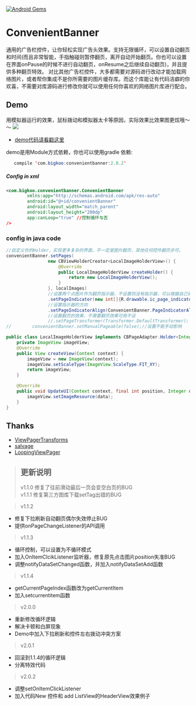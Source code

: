 [![Android Gems](http://www.android-gems.com/badge/saiwu-bigkoo/Android-ConvenientBanner.svg?branch=master)](http://www.android-gems.com/lib/saiwu-bigkoo/Android-ConvenientBanner)

ConvenientBanner
===========

通用的广告栏控件，让你轻松实现广告头效果。支持无限循环，可以设置自动翻页和时间(而且非常智能，手指触碰则暂停翻页，离开自动开始翻页。你也可以设置在界面onPause的时候不进行自动翻页，onResume之后继续自动翻页)，并且提供多种翻页特效。
对比其他广告栏控件，大多都需要对源码进行改动才能加载网络图片，或者帮你集成不是你所需要的图片缓存库。而这个库能让有代码洁癖的你欢喜，不需要对库源码进行修改你就可以使用任何你喜欢的网络图片库进行配合。

## Demo
用模拟器运行的效果，鼠标拨动和模拟器太卡等原因，实际效果比效果图更炫哦～～
![](https://github.com/saiwu-bigkoo/Android-ConvenientBanner/blob/master/preview/convenientbannerdemo.gif)

- [demo代码请看戳这里](https://github.com/saiwu-bigkoo/Android-ConvenientBanner/blob/master/app/src/main/java/com/bigkoo/convenientbannerdemo/MainActivity.java)

demo是用Module方式依赖，你也可以使用gradle 依赖:
```java
   compile 'com.bigkoo:convenientbanner:2.0.2'
```


##### Config in xml

```xml
<com.bigkoo.convenientbanner.ConvenientBanner
        xmlns:app="http://schemas.android.com/apk/res-auto"
        android:id="@+id/convenientBanner"
        android:layout_width="match_parent"
        android:layout_height="200dp"
        app:canLoop="true" //控制循环与否
/>
```

### config in java code

```java
//自定义你的Holder，实现更多复杂的界面，不一定是图片翻页，其他任何控件翻页亦可。
convenientBanner.setPages(
                new CBViewHolderCreator<LocalImageHolderView>() {
                    @Override
                    public LocalImageHolderView createHolder() {
                        return new LocalImageHolderView();
                    }
                }, localImages)
                //设置两个点图片作为翻页指示器，不设置则没有指示器，可以根据自己需求自行配合自己的指示器,不需要圆点指示器可用不设
                .setPageIndicator(new int[]{R.drawable.ic_page_indicator, R.drawable.ic_page_indicator_focused})
                //设置指示器的方向
                .setPageIndicatorAlign(ConvenientBanner.PageIndicatorAlign.ALIGN_PARENT_RIGHT)
                //设置翻页的效果，不需要翻页效果可用不设
                //.setPageTransformer(Transformer.DefaultTransformer);    集成特效之后会有白屏现象，新版已经分离，如果要集成特效的例子可以看Demo的点击响应。
//        convenientBanner.setManualPageable(false);//设置不能手动影响

public class LocalImageHolderView implements CBPageAdapter.Holder<Integer>{
    private ImageView imageView;
    @Override
    public View createView(Context context) {
        imageView = new ImageView(context);
        imageView.setScaleType(ImageView.ScaleType.FIT_XY);
        return imageView;
    }

    @Override
    public void UpdateUI(Context context, final int position, Integer data) {
        imageView.setImageResource(data);
    }
}
```

## Thanks

- [ViewPagerTransforms](https://github.com/ToxicBakery/ViewPagerTransforms)
- [salvage](https://github.com/JakeWharton/salvage)
- [LoopingViewPager](https://github.com/imbryk/LoopingViewPager)

>## 更新说明
>v1.1.0 修复了往前滑动最后一页会变空白页的BUG  <br />
>v1.1.1 修复第三方图库下载setTag出错的BUG  <br />

>v1.1.2
 - 修复下拉刷新自动翻页偶尔失效停止BUG  <br />
 - 提供onPageChangeListener的API调用  <br />
 
>v1.1.3
 - 循环控制，可以设置为不循环模式  <br />
 - 加入OnItemClcikListener监听器，修复原先点击图片position失准BUG  <br />
 - 调整notifyDataSetChanged函数，并加入notifyDataSetAdd函数  <br />

>v1.1.4
 - getCurrentPageIndex函数改为getCurrentItem  <br />
 - 加入setcurrentitem函数  <br />

>v2.0.0
 - 重新修改循环逻辑  <br />
 - 解决卡顿和白屏现象  <br />
 - Demo中加入下拉刷新和控件左右拨动冲突方案  <br />
 
>v2.0.1
 - 回滚到1.1.4的循环逻辑  <br />
 - 分离特效代码  <br />

>v2.0.2
 - 调整setOnItemClickListener  <br />
 - 加入代码New 控件和 add ListView的HeaderView效果例子  <br />
